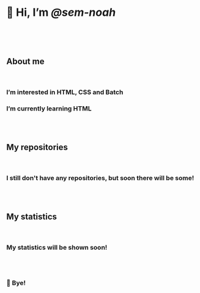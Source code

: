 <html>
  <head>
  </head>
  <body>
    <h1>👋 Hi, I’m <i>@sem-noah</i></h1>
    <br><br><br>
    <h2>About me</h2>
    <br>
    <h3>I’m interested in HTML, CSS and Batch</h3>
    <h3>I’m currently learning HTML</h3>
    <br><br>
    <h2>My repositories</h2>
    <br>
    <h3>I still don't have any repositories, but soon there will be some!</h3>
    <br><br>
    <h2>My statistics</h2>
    <br>
    <h3>My statistics will be shown soon!</h3>
    <br><br>
    <h3>👋 Bye!</h3>
  </body>
</html>
